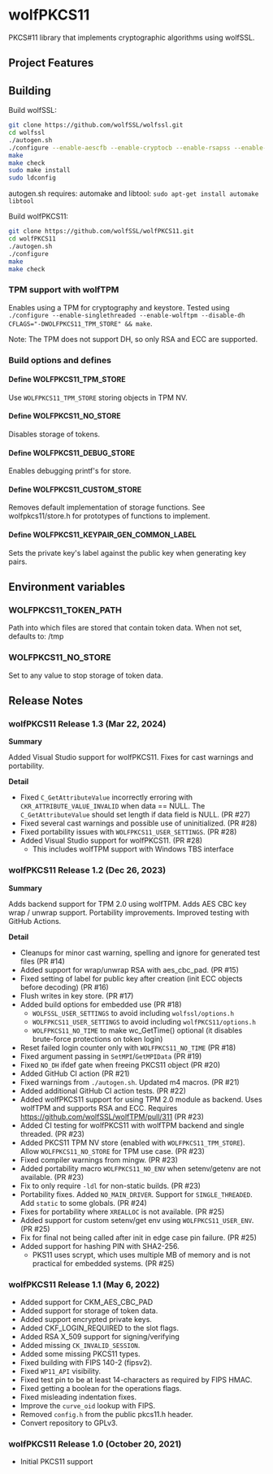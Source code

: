 # wolfPKCS11

PKCS#11 library that implements cryptographic algorithms using wolfSSL.


## Project Features

## Building

Build wolfSSL:

```sh
git clone https://github.com/wolfSSL/wolfssl.git
cd wolfssl
./autogen.sh
./configure --enable-aescfb --enable-cryptocb --enable-rsapss --enable-keygen --enable-pwdbased --enable-scrypt C_EXTRA_FLAGS="-DWOLFSSL_PUBLIC_MP -DWC_RSA_DIRECT"
make
make check
sudo make install
sudo ldconfig
```

autogen.sh requires: automake and libtool: `sudo apt-get install automake libtool`

Build wolfPKCS11:

```sh
git clone https://github.com/wolfSSL/wolfPKCS11.git
cd wolfPKCS11
./autogen.sh
./configure
make
make check
```


### TPM support with wolfTPM

Enables using a TPM for cryptography and keystore.
Tested using `./configure --enable-singlethreaded --enable-wolftpm --disable-dh CFLAGS="-DWOLFPKCS11_TPM_STORE" && make`.

Note: The TPM does not support DH, so only RSA and ECC are supported.


### Build options and defines

#### Define WOLFPKCS11_TPM_STORE

Use `WOLFPKCS11_TPM_STORE` storing objects in TPM NV.

#### Define WOLFPKCS11_NO_STORE

Disables storage of tokens.

#### Define WOLFPKCS11_DEBUG_STORE

Enables debugging printf's for store.

#### Define WOLFPKCS11_CUSTOM_STORE

Removes default implementation of storage functions.
See wolfpkcs11/store.h for prototypes of functions to implement.

#### Define WOLFPKCS11_KEYPAIR_GEN_COMMON_LABEL

Sets the private key's label against the public key when generating key pairs.


## Environment variables

### WOLFPKCS11_TOKEN_PATH

Path into which files are stored that contain token data.
When not set, defaults to: /tmp

### WOLFPKCS11_NO_STORE

Set to any value to stop storage of token data.


## Release Notes

### wolfPKCS11 Release 1.3 (Mar 22, 2024)

**Summary**

Added Visual Studio support for wolfPKCS11. Fixes for cast warnings and portability.

**Detail**

* Fixed `C_GetAttributeValue` incorrectly erroring with `CKR_ATTRIBUTE_VALUE_INVALID` when data == NULL. The `C_GetAttributeValue` should set length if data field is NULL. (PR #27)
* Fixed several cast warnings and possible use of uninitialized. (PR #28)
* Fixed portability issues with `WOLFPKCS11_USER_SETTINGS`. (PR #28)
* Added Visual Studio support for wolfPKCS11. (PR #28)
  - This includes wolfTPM support with Windows TBS interface


### wolfPKCS11 Release 1.2 (Dec 26, 2023)

**Summary**

Adds backend support for TPM 2.0 using wolfTPM. Adds AES CBC key wrap / unwrap support. Portability improvements. Improved testing with GitHub Actions.

**Detail**

* Cleanups for minor cast warning, spelling and ignore for generated test files (PR #14)
* Added support for wrap/unwrap RSA with aes_cbc_pad. (PR #15)
* Fixed setting of label for public key after creation (init ECC objects before decoding) (PR #16)
* Flush writes in key store. (PR #17)
* Added build options for embedded use (PR #18)
  - `WOLFSSL_USER_SETTINGS` to avoid including `wolfssl/options.h`
  - `WOLFPKCS11_USER_SETTINGS` to avoid including `wolfPKCS11/options.h`
  - `WOLFPKCS11_NO_TIME` to make wc_GetTime() optional (it disables brute-force protections on token login)
* Reset failed login counter only with `WOLFPKCS11_NO_TIME` (PR #18)
* Fixed argument passing in `SetMPI`/`GetMPIData` (PR #19)
* Fixed `NO_DH` ifdef gate when freeing PKCS11 object (PR #20)
* Added GitHub CI action (PR #21)
* Fixed warnings from `./autogen.sh`. Updated m4 macros. (PR #21)
* Added additional GitHub CI action tests. (PR #22)
* Added wolfPKCS11 support for using TPM 2.0 module as backend. Uses wolfTPM and supports RSA and ECC. Requires https://github.com/wolfSSL/wolfTPM/pull/311 (PR #23)
* Added CI testing for wolfPKCS11 with wolfTPM backend and single threaded. (PR #23)
* Added PKCS11 TPM NV store (enabled with `WOLFPKCS11_TPM_STORE`). Allow `WOLFPKCS11_NO_STORE` for TPM use case. (PR #23)
* Fixed compiler warnings from mingw. (PR #23)
* Added portability macro `WOLFPKCS11_NO_ENV` when setenv/getenv are not available. (PR #23)
* Fix to only require `-ldl` for non-static builds. (PR #23)
* Portability fixes. Added `NO_MAIN_DRIVER`. Support for `SINGLE_THREADED`. Add `static` to some globals. (PR #24)
* Fixes for portability where `XREALLOC` is not available. (PR #25)
* Added support for custom setenv/get env using `WOLFPKCS11_USER_ENV`. (PR #25)
* Fix for final not being called after init in edge case pin failure. (PR #25)
* Added support for hashing PIN with SHA2-256.
  - PKS11 uses scrypt, which uses multiple MB of memory and is not practical for embedded systems. (PR #25)

### wolfPKCS11 Release 1.1 (May 6, 2022)

* Added support for CKM_AES_CBC_PAD
* Added support for storage of token data.
* Added support encrypted private keys.
* Added CKF_LOGIN_REQUIRED to the slot flags.
* Added RSA X_509 support for signing/verifying
* Added missing `CK_INVALID_SESSION`.
* Added some missing PKCS11 types.
* Fixed building with FIPS 140-2 (fipsv2).
* Fixed `WP11_API` visibility.
* Fixed test pin to be at least 14-characters as required by FIPS HMAC.
* Fixed getting a boolean for the operations flags.
* Fixed misleading indentation fixes.
* Improve the `curve_oid` lookup with FIPS.
* Removed `config.h` from the public pkcs11.h header.
* Convert repository to GPLv3.

### wolfPKCS11 Release 1.0 (October 20, 2021)

* Initial PKCS11 support

